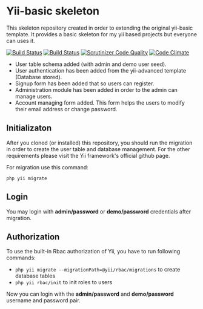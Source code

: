 # Yii-basic skeleton
This skeleton repository created in order to extending the original yii-basic template. 
It provides a basic skeleton for my yii based projects but everyone can uses it.

[![Build Status](https://travis-ci.org/botalaszlo/yii-basic-skeleton.svg?branch=master)](https://travis-ci.org/botalaszlo/yii-basic-skeleton)
[![Build Status](https://scrutinizer-ci.com/g/botalaszlo/yii-basic-skeleton/badges/build.png?b=master)](https://scrutinizer-ci.com/g/botalaszlo/yii-basic-skeleton/build-status/master)
[![Scrutinizer Code Quality](https://scrutinizer-ci.com/g/botalaszlo/yii-basic-skeleton/badges/quality-score.png?b=master)](https://scrutinizer-ci.com/g/botalaszlo/yii-basic-skeleton/?branch=master)
[![Code Climate](https://codeclimate.com/github/botalaszlo/yii-basic-skeleton/badges/gpa.svg)](https://codeclimate.com/github/botalaszlo/yii-basic-skeleton)

* User table schema added (with admin and demo user seed).
* User authentication has been added from the yii-advanced template (Database stored).
* Signup form has been added that so users can register.
* Administration module has been added in order to the admin can manage users.
* Account managing form added. This form helps the  users to modify their email address or change password.

## Initializaton
After you cloned (or installed) this repository, you should run the migration in order to create the user table and database management. For the other requirements please visit the Yii framework's official github page.

For migration use this command:
```
php yii migrate
```

## Login
You may login with **admin/password** or **demo/password** credentials after migration.

## Authorization
To use the built-in Rbac authorization of Yii, you have to run following commands:

* `php yii migrate --migrationPath=@yii/rbac/migrations` to create database tables
* `php yii rbac/init` to init roles to users
 
Now you can login with the **admin/password** and **demo/password** username and password pair.

